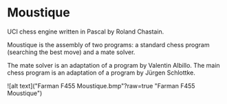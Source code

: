 # Moustique


UCI chess engine written in Pascal by Roland Chastain.

Moustique is the assembly of two programs: a standard chess program (searching the best move) and a mate solver.

The mate solver is an adaptation of a program by Valentin Albillo. The main chess program is an adaptation of a program by Jürgen Schlottke.

![alt text]("Farman F455 Moustique.bmp"?raw=true "Farman F455 Moustique")
